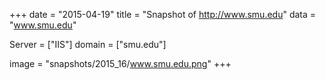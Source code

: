 
+++
date = "2015-04-19"
title = "Snapshot of http://www.smu.edu"
data = "www.smu.edu"

Server = ["IIS"]
domain = ["smu.edu"]

  image = "snapshots/2015_16/www.smu.edu.png"
+++
#
